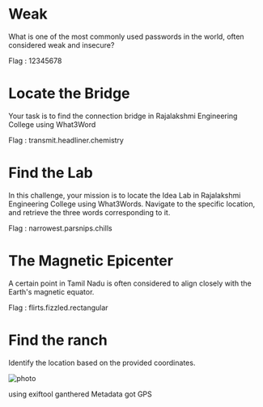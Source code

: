 # Weak 
What is one of the most commonly used passwords in the world, often considered weak and insecure?

Flag : 12345678

# Locate the Bridge

Your task is to find the connection bridge in Rajalakshmi Engineering College using What3Word

Flag : transmit.headliner.chemistry

# Find the Lab 

In this challenge, your mission is to locate the Idea Lab in Rajalakshmi Engineering College using What3Words. Navigate to the specific location, and retrieve the three words corresponding to it.

Flag : narrowest.parsnips.chills

# The Magnetic Epicenter 

A certain point in Tamil Nadu is often considered to align closely with the Earth's magnetic equator.

Flag : flirts.fizzled.rectangular

# Find the ranch 

Identify the location based on the provided coordinates.

![photo](https://github.com/user-attachments/assets/fa1e2340-84b3-4366-82ac-fe250694b368)

using exiftool ganthered Metadata got GPS 


